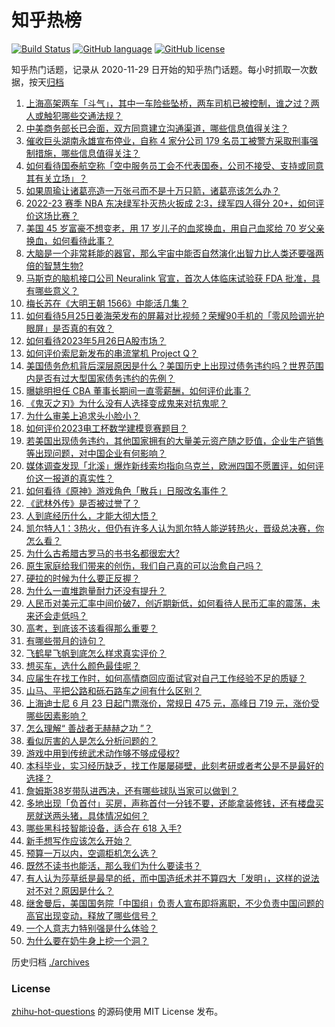 # 知乎热榜
[![Build Status](https://github.com/ToWeLong/zhihu-hot-questions/workflows/CI/badge.svg)](https://github.com/ToWeLong/zhihu-hot-questions/actions)
[![GitHub language](https://img.shields.io/badge/language-golang-orange.svg)](https://golang.org/)
[![GitHub license](https://img.shields.io/github/license/ToWeLong/zhihu-hot-questions)](https://github.com/ToWeLong/zhihu-hot-questions/blob/main/LICENSE)

知乎热门话题，记录从 2020-11-29 日开始的知乎热门话题。每小时抓取一次数据，按天[归档](./archives)

<!-- BEGIN -->

1. [上海高架两车「斗气」，其中一车险些坠桥，两车司机已被控制，谁之过？两人或触犯哪些交通法规？](https://www.zhihu.com/question/602930753)
1. [中美商务部长已会面，双方同意建立沟通渠道，哪些信息值得关注？](https://www.zhihu.com/question/603100567)
1. [催收巨头湖南永雄宣布停业，自称 4 家分公司 179 名员工被警方采取刑事强制措施，哪些信息值得关注？](https://www.zhihu.com/question/602921758)
1. [如何看待国泰航空称「空中服务员工会不代表国泰，公司不接受、支持或同意其有关立场」？](https://www.zhihu.com/question/602951245)
1. [如果周瑜让诸葛亮造一万张弓而不是十万只箭，诸葛亮该怎么办？](https://www.zhihu.com/question/599180204)
1. [2022-23 赛季 NBA 东决绿军扑灭热火扳成 2:3，绿军四人得分 20+，如何评价这场比赛？](https://www.zhihu.com/question/603098666)
1. [美国 45 岁富豪不想变老，用 17 岁儿子的血浆换血，用自己血浆给 70 岁父亲换血，如何看待此事？](https://www.zhihu.com/question/602746673)
1. [大脑是一个非常耗能的器官，那么宇宙中能否自然演化出智力比人类还要强两倍的智慧生物?](https://www.zhihu.com/question/602635757)
1. [马斯克的脑机接口公司 Neuralink 官宣，首次人体临床试验获 FDA 批准，具有哪些意义？](https://www.zhihu.com/question/603099259)
1. [梅长苏在《大明王朝 1566》中能活几集？](https://www.zhihu.com/question/599569100)
1. [如何看待5月25日姜海荣发布的屏幕对比视频？荣耀90手机的「零风险调光护眼屏」是否真的有效？](https://www.zhihu.com/question/602916073)
1. [如何看待2023年5月26日A股市场？](https://www.zhihu.com/question/603003300)
1. [如何评价索尼新发布的串流掌机 Project Q？](https://www.zhihu.com/question/602904141)
1. [美国债务危机背后深层原因是什么？美国历史上出现过债务违约吗？世界范围内是否有过大型国家债务违约的先例？](https://www.zhihu.com/question/602978037)
1. [曝姚明担任 CBA 董事长期间一直零薪酬，如何评价此事？](https://www.zhihu.com/question/602953014)
1. [《鬼灭之刃》为什么没有人选择变成鬼来对抗鬼呢？](https://www.zhihu.com/question/510896411)
1. [为什么审美上追求头小脸小？](https://www.zhihu.com/question/296908297)
1. [如何评价2023电工杯数学建模竞赛题目？](https://www.zhihu.com/question/602923506)
1. [若美国出现债务违约，其他国家拥有的大量美元资产随之贬值，企业生产销售等出现问题，对中国企业有何影响？](https://www.zhihu.com/question/602978679)
1. [媒体调查发现「北溪」爆炸新线索均指向乌克兰，欧洲四国不愿置评，如何评价这一报道的真实性？](https://www.zhihu.com/question/602514900)
1. [如何看待《原神》游戏角色「散兵」日服改名事件？](https://www.zhihu.com/question/602909061)
1. [《武林外传》是否被过誉了？](https://www.zhihu.com/question/279164604)
1. [人到底经历什么，才能大彻大悟？](https://www.zhihu.com/question/600714845)
1. [凯尔特人1：3热火，但仍有许多人认为凯尔特人能逆转热火，晋级总决赛，你怎么看？](https://www.zhihu.com/question/602898961)
1. [为什么古希腊古罗马的书书名都很宏大?](https://www.zhihu.com/question/602389731)
1. [原生家庭给我们带来的创伤，我们自己真的可以治愈自己吗？](https://www.zhihu.com/question/593399955)
1. [硬拉的时候为什么要正反握？](https://www.zhihu.com/question/597213743)
1. [为什么一直堆跑量耐力还没有提升？](https://www.zhihu.com/question/602223470)
1. [人民币对美元汇率中间价破7，创近期新低，如何看待人民币汇率的震荡，未来还会走低吗？](https://www.zhihu.com/question/603126472)
1. [高考，到底该不该看得那么重要？](https://www.zhihu.com/question/602841168)
1. [有哪些带月的诗句？](https://www.zhihu.com/question/602708954)
1. [飞鹤星飞帆到底怎么样求真实评价？](https://www.zhihu.com/question/382684253)
1. [想买车，选什么颜色最佳呢？](https://www.zhihu.com/question/601571030)
1. [应届生在找工作时，如何高情商回应面试官对自己工作经验不足的质疑？](https://www.zhihu.com/question/602860867)
1. [山马、平把公路和砾石路车之间有什么区别？](https://www.zhihu.com/question/598706047)
1. [上海迪士尼 6 月 23 日起门票涨价，常规日 475 元，高峰日 719 元，涨价受哪些因素影响？](https://www.zhihu.com/question/603035246)
1. [怎么理解“ 善战者无赫赫之功 ”？](https://www.zhihu.com/question/409246699)
1. [看似厉害的人是怎么分析问题的？](https://www.zhihu.com/question/304174916)
1. [游戏中用到传统武术动作够不够成侵权?](https://www.zhihu.com/question/602908044)
1. [本科毕业，实习经历缺乏，找工作屡屡碰壁，此刻考研或者考公是不是最好的选择？](https://www.zhihu.com/question/602861165)
1. [詹姆斯38岁带队进西决，还有哪些球队当家可以做到？](https://www.zhihu.com/question/602554847)
1. [多地出现「负首付」买房，声称首付一分钱不要，还能拿装修钱，还有楼盘买房就送两头猪，具体情况如何？](https://www.zhihu.com/question/602858439)
1. [哪些黑科技智能设备，适合在 618 入手?](https://www.zhihu.com/question/602400245)
1. [新手想写作应该怎么开始？](https://www.zhihu.com/question/559374801)
1. [预算一万以内，空调柜机怎么选？](https://www.zhihu.com/question/585897381)
1. [既然不读书也能活，那么我们为什么要读书？](https://www.zhihu.com/question/602529882)
1. [有人认为莎草纸是最早的纸，而中国造纸术并不算四大「发明」，这样的说法对不对？原因是什么？](https://www.zhihu.com/question/67478269)
1. [继舍曼后，美国国务院「中国组」负责人宣布即将离职，不少负责中国问题的高官出现变动，释放了哪些信号？](https://www.zhihu.com/question/602926143)
1. [一个人意志力特别强是什么体验？](https://www.zhihu.com/question/268534331)
1. [为什么要在奶牛身上挖一个洞？](https://www.zhihu.com/question/596521307)

<!-- END -->

历史归档 [./archives](./archives)


### License
[zhihu-hot-questions](https://github.com/towelong/zhihu-hot-questions) 的源码使用 MIT License 发布。